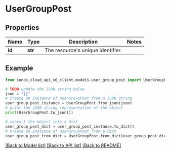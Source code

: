 # UserGroupPost


## Properties

Name | Type | Description | Notes
------------ | ------------- | ------------- | -------------
**id** | **str** | The resource&#39;s unique identifier. | 

## Example

```python
from ionos_cloud_api_v6_client.models.user_group_post import UserGroupPost

# TODO update the JSON string below
json = "{}"
# create an instance of UserGroupPost from a JSON string
user_group_post_instance = UserGroupPost.from_json(json)
# print the JSON string representation of the object
print(UserGroupPost.to_json())

# convert the object into a dict
user_group_post_dict = user_group_post_instance.to_dict()
# create an instance of UserGroupPost from a dict
user_group_post_from_dict = UserGroupPost.from_dict(user_group_post_dict)
```
[[Back to Model list]](../README.md#documentation-for-models) [[Back to API list]](../README.md#documentation-for-api-endpoints) [[Back to README]](../README.md)


